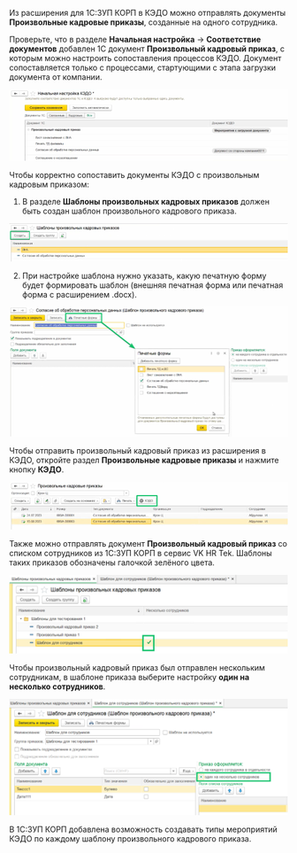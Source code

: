 Из расширения для 1С:ЗУП КОРП в КЭДО можно отправлять документы **Произвольные кадровые приказы**, созданные на одного сотрудника.

Проверьте, что в разделе **Начальная настройка** → **Соответствие документов** добавлен 1С документ **Произвольный кадровый приказ**, с которым можно настроить сопоставления процессов КЭДО. Документ сопоставляется только с процессами, стартующими с этапа загрузки документа от компании. 

![](./assets/send_setting.png)

Чтобы корректно сопоставить документы КЭДО с произвольным кадровым приказом:

1. В разделе **Шаблоны произвольных кадровых приказов** должен быть создан шаблон произвольного кадрового приказа.

![](./assets/template_arbitrary_decree.png)

2. При настройке шаблона нужно указать, какую печатную форму будет формировать шаблон (внешняя печатная форма или печатная форма с расширением .docx).

![](./assets/template_arbitrary_decree_form.png)

Чтобы отправить произвольный кадровый приказ из расширения в КЭДО, откройте раздел **Произвольные кадровые приказы** и нажмите кнопку **КЭДО**.

![](./assets/arbitrary_decree_kedo.png)

Также можно отправлять документ **Произвольный кадровый приказ** со списком сотрудников из 1С:ЗУП КОРП в сервис VK HR Tek. Шаблоны таких приказов обозначены галочкой зелёного цвета.

![](./assets/arbitrary_decree_vk_hr_tek.png)

Чтобы произвольный кадровый приказ был отправлен нескольким сотрудникам, в шаблоне приказа выберите настройку **один на несколько сотрудников**.

![](./assets/template_arbitrary_decree_several_employees.png)

В 1С:ЗУП КОРП добавлена возможность создавать типы мероприятий КЭДО по каждому шаблону произвольного кадрового приказа.


